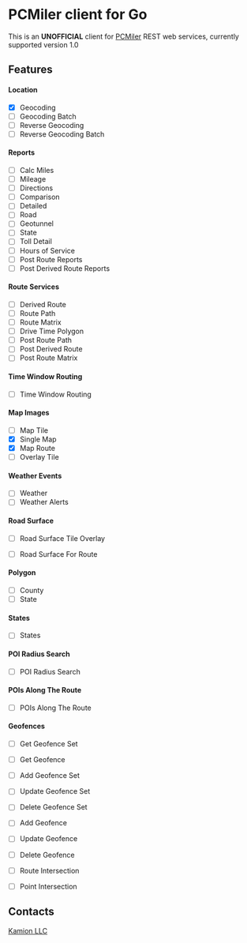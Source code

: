 # PCMiler client for Go
This is an __UNOFFICIAL__ client for [PCMiler](https://www.pcmiler.com/) REST web services, currently supported version 1.0

## Features

#### Location
- [x] Geocoding
- [ ] Geocoding Batch
- [ ] Reverse Geocoding
- [ ] Reverse Geocoding Batch

#### Reports
- [ ] Calc Miles
- [ ] Mileage
- [ ] Directions
- [ ] Comparison
- [ ] Detailed
- [ ] Road
- [ ] Geotunnel
- [ ] State
- [ ] Toll Detail
- [ ] Hours of Service
- [ ] Post Route Reports
- [ ] Post Derived Route Reports

#### Route Services
- [ ] Derived Route
- [ ] Route Path
- [ ] Route Matrix
- [ ] Drive Time Polygon
- [ ] Post Route Path
- [ ] Post Derived Route
- [ ] Post Route Matrix

#### Time Window Routing
- [ ] Time Window Routing

#### Map Images
- [ ] Map Tile
- [x] Single Map
- [x] Map Route
- [ ] Overlay Tile

#### Weather Events
- [ ] Weather
- [ ] Weather Alerts

#### Road Surface
- [ ] Road Surface Tile Overlay
- [ ] Road Surface For Route


#### Polygon
- [ ] County
- [ ] State

#### States
- [ ] States

#### POI Radius Search
- [ ] POI Radius Search

#### POIs Along The Route
- [ ] POIs Along The Route

#### Geofences
- [ ] Get Geofence Set
- [ ] Get Geofence
- [ ] Add Geofence Set
- [ ] Update Geofence Set
- [ ] Delete Geofence Set
- [ ] Add Geofence
- [ ] Update Geofence
- [ ] Delete Geofence
- [ ] Route Intersection
- [ ] Point Intersection


## Contacts
[Kamion LLC](https://kamion.io)
